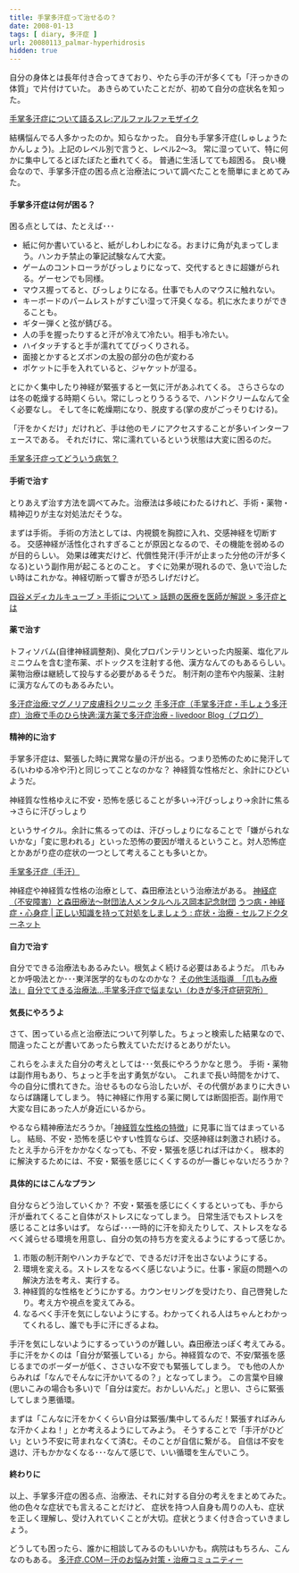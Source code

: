 ```yaml
---
title: 手掌多汗症って治せるの？
date: 2008-01-13
tags: [ diary, 多汗症 ]
url: 20080113_palmar-hyperhidrosis
hidden: true
---
```

自分の身体とは長年付き合ってきており、やたら手の汗が多くても「汗っかきの体質」で片付けていた。
あきらめていたことだが、初めて自分の症状名を知った。

<a href="http://alfalfa.livedoor.biz/archives/51206068.html">手掌多汗症について語るスレ:アルファルファモザイク</a>

結構悩んでる人多かったのか。知らなかった。
自分も手掌多汗症(しゅしょうたかんしょう)。上記のレベル別で言うと、レベル2～3。
常に湿っていて、特に何かに集中してるとぼたぼたと垂れてくる。
普通に生活してても超困る。
良い機会なので、手掌多汗症の困る点と治療法について調べたことを簡単にまとめてみた。

<!--more-->

<h4>手掌多汗症は何が困る？</h4>
困る点としては、たとえば･･･
<ul>
	<li>紙に何か書いていると、紙がしわしわになる。おまけに角が丸まってしまう。ハンカチ禁止の筆記試験なんて大変。</li>
	<li>ゲームのコントローラがびっしょりになって、交代するときに超嫌がられる。ゲーセンでも同様。</li>
	<li>マウス握ってると、びっしょりになる。仕事でも人のマウスに触れない。</li>
	<li>キーボードのパームレストがすごい湿って汗臭くなる。机に水たまりができることも。</li>
	<li>ギター弾くと弦が錆びる。</li>
	<li>人の手を握ったりすると汗が冷えて冷たい。相手も冷たい。</li>
	<li>ハイタッチすると手が濡れててびっくりされる。</li>
	<li>面接とかするとズボンの太股の部分の色が変わる</li>
	<li>ポケットに手を入れていると、ジャケットが湿る。</li>
</ul>

とにかく集中したり神経が緊張すると一気に汗があふれてくる。
さらさらなのは冬の乾燥する時期くらい。常にしっとりうるうるで、ハンドクリームなんて全く必要なし。
そして冬に乾燥期になり、脱皮する(掌の皮がごっそりむける)。

「汗をかくだけ」だけれど、手は他のモノにアクセスすることが多いインターフェースである。
それだけに、常に濡れているという状態は大変に困るのだ。

<a href="http://venacava.seesaa.net/article/15183708.html">手掌多汗症ってどういう病気？</a>

<h4>手術で治す</h4>
とりあえず治す方法を調べてみた。治療法は多岐にわたるけれど、手術・薬物・精神辺りが主な対処法だそうな。

まずは手術。
手術の方法としては、内視鏡を胸腔に入れ、交感神経を切断する。
交感神経が活性化されすぎることが原因となるので、その機能を弱めるのが目的らしい。
効果は確実だけど、代償性発汗(手汗が止まった分他の汗が多くなる)という副作用が起こるとのこと。
すぐに効果が現れるので、急いで治したい時はこれかな。神経切断って響きが恐ろしげだけど。

<a href="http://www.mcube.jp/operative/explanation/sweating.html">四谷メディカルキューブ > 手術について > 話題の医療を医師が解説 > 多汗症とは</a>

<h4>薬で治す</h4>
トフィソバム(自律神経調整剤)、臭化プロパンテリンといった内服薬、塩化アルミニウムを含む塗布薬、ボトックスを注射する他、漢方なんてのもあるらしい。
薬物治療は継続して投与する必要があるそうだ。
制汗剤の塗布や内服薬、注射に漢方なんてのもあるみたい。

<a href="http://www.mg-clinic.com/sweat/treatment.html">多汗症治療:マグノリア皮膚科クリニック</a>
<a href="http://www.手多汗症.livedoor.biz/archives/cat_50017638.html">手多汗症（手掌多汗症・手しょう多汗症）治療で手のひら快適:漢方薬で多汗症治療 - livedoor Blog（ブログ）</a>

<h4>精神的に治す</h4>
手掌多汗症は、緊張した時に異常な量の汗が出る。つまり恐怖のために発汗してる(いわゆる冷や汗)と同じってことなのかな？
神経質な性格だと、余計にひどいようだ。

神経質な性格ゆえに不安・恐怖を感じることが多い→汗びっしょり→余計に焦る→さらに汗びっしょり

というサイクル。余計に焦るってのは、汗びっしょりになることで「嫌がられないかな」「変に思われる」といった恐怖の要因が増えるということ。対人恐怖症とかあがり症の症状の一つとして考えることも多いとか。

<a href="http://homepage2.nifty.com/mt-c/mt2-64.html">手掌多汗症（手汗）</a>

神経症や神経質な性格の治療として、森田療法という治療法がある。
<a href="http://www.mental-health.org/">神経症（不安障害）と森田療法～財団法人メンタルヘルス岡本記念財団</a>
<a href="http://www.selfdoctor.net/q_and_a/2006_03/utsu/utsu.html">うつ病・神経症・心身症 | 正しい知識を持って対処をしましょう : 症状・治療 - セルフドクターネット</a>

<h4>自力で治す</h4>
自分でできる治療法もあるみたい。根気よく続ける必要はあるようだ。
爪もみとか呼吸法とか･･･東洋医学的なものなのかな？
<a href="http://www.umi-kaze.com/naiyou/seikatu_sido/tume_momi.htm">その他生活指導　「爪もみ療法」</a>
<a href="http://www.wakiga.jpn.org/syusyo/sy005.html">自分でてきる治療法…手掌多汗症で悩まない（わきが多汗症研究所）</a>

<h4>気長にやろうよ</h4>
さて、困っている点と治療法について列挙した。ちょっと検索した結果なので、間違ったことが書いてあったら教えていただけるとありがたい。

これらをふまえた自分の考えとしては･･･気長にやろうかなと思う。
手術・薬物は副作用もあり、ちょっと手を出す勇気がない。
これまで長い時間をかけて、今の自分に慣れてきた。治せるものなら治したいが、その代償があまりに大きいならば躊躇してしまう。
特に神経に作用する薬に関しては断固拒否。副作用で大変な目にあった人が身近にいるから。

やるなら精神療法だろうか。「<a href="http://www.mental-health.org/mh13-2.html">神経質な性格の特徴</a>」に見事に当てはまっているし。
結局、不安・恐怖を感じやすい性質ならば、交感神経は刺激され続ける。
たとえ手から汗をかかなくなっても、不安・緊張を感じれば汗はかく。
根本的に解決するためには、不安・緊張を感じにくくするのが一番じゃないだろうか？

<h4>具体的にはこんなプラン</h4>
自分ならどう治していくか？
不安・緊張を感じにくくするといっても、手から汗が垂れてくること自体がストレスになってしまう。
日常生活でもストレスを感じることは多いはず。
ならば･･･一時的に汗を抑えたりして、ストレスをなるべく減らせる環境を用意し、自分の気の持ち方を変えるようにするって感じか。
<ol>
	<li>市販の制汗剤やハンカチなどで、できるだけ汗を出さないようにする。</li>
	<li>環境を変える。ストレスをなるべく感じないように。仕事・家庭の問題への解決方法を考え、実行する。</li>
	<li>神経質的な性格をどうにかする。カウンセリングを受けたり、自己啓発したり。考え方や視点を変えてみる。</li>
	<li>なるべく手汗を気にしないようにする。わかってくれる人はちゃんとわかってくれるし、誰でも手に汗にぎるよね。</li>
</ol>

手汗を気にしないようにするっていうのが難しい。森田療法っぽく考えてみる。
手に汗をかくのは「自分が緊張している」から。神経質なので、不安/緊張を感じるまでのボーダーが低く、ささいな不安でも緊張してしまう。
でも他の人からみれば「なんでそんなに汗かいてるの？」となってしまう。
この言葉や目線(思いこみの場合も多い)で「自分は変だ。おかしいんだ。」と思い、さらに緊張してしまう悪循環。

まずは「こんなに汗をかくくらい自分は緊張/集中してるんだ！緊張すればみんな汗かくよね！」とか考えるようにしてみよう。
そうすることで「手汗がひどい」という不安に苛まれなくて済む。そのことが自信に繋がる。
自信は不安を退け、汗もかかなくなる･･･なんて感じで、いい循環を生んでいこう。

<h4>終わりに</h4>
以上、手掌多汗症の困る点、治療法、それに対する自分の考えをまとめてみた。
他の色々な症状でも言えることだけど、
症状を持つ人自身も周りの人も、症状を正しく理解し、受け入れていくことが大切。症状とうまく付き合っていきましょう。

どうしても困ったら、誰かに相談してみるのもいいかも。病院はもちろん、こんなのもある。
<a href="http://takansyou.com/">多汗症.COM－汗のお悩み対策・治療コミュニティー</a>
